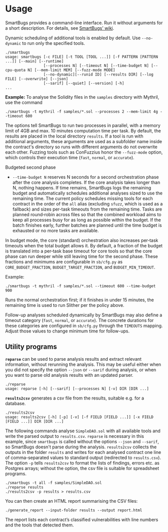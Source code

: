 # Usage

SmartBugs provides a command-line interface. Run it without arguments for a short description.
For details, see [SmartBugs' wiki](https://github.com/smartbugs/smartbugs/wiki/The-command-line-interface).

Dynamic scheduling of additional tools is enabled by default. Use `--no-dynamic` to run only the specified tools.

```console
./smartbugs
usage: smartbugs [-c FILE] [-t TOOL [TOOL ...]] [-f PATTERN [PATTERN ...]] [--main] [--runtime]
                 [--processes N] [--timeout N] [--time-budget N] [--cpu-quota N] [--mem-limit MEM] [--fuzz-mode MODE]
                 [--no-dynamic][--runid ID] [--results DIR] [--log FILE] [--overwrite] [--json] 
                 [--sarif] [--quiet] [--version] [-h]
...
```

**Example:** To analyse the Solidity files in the `samples` directory with Mythril, use the command

```console
./smartbugs -t mythril -f samples/*.sol --processes 2 --mem-limit 4g --timeout 600
```

The options tell SmartBugs to run two processes in parallel, with a memory limit of 4GB and max. 10 minutes computation time per task.
By default, the results are placed in the local directory `results`.
If a tool is run with additional arguments, these arguments are used as
a subfolder name inside the contract's directory so runs with different
arguments do not overwrite each other.
Fuzzing tools such as ConFuzzius honor the `--fuzz-mode` option, which
controls their execution time (`fast`, `normal`, or `accurate`).

Budgeted second phase
- `--time-budget N` reserves N seconds for a second orchestration phase after
  the core analysis completes. If the core analysis takes longer than N,
  nothing happens. If time remains, SmartBugs logs the remaining budget and
  automatically schedules additional analyses sized to use the remaining time.
  The current policy schedules missing tools for each contract in the order of
  the `all` alias (excluding `sfuzz`, which is used as a fallback) and sizes
  per-task timeouts from the remaining time. Tasks are planned round‑robin
  across files so that the combined workload aims to keep all processes busy
  for as long as possible within the budget. If the batch finishes early,
  further batches are planned until the time budget is exhausted or no more
  tasks are available.

In budget mode, the core (standard) orchestration also increases per‑task
timeouts when the total budget allows it. By default, a fraction of the
budget is translated into a per‑task base timeout for core tools so that the
core phase can run deeper while still leaving time for the second phase. These
fractions and minimums are configurable in `sb/cfg.py` as `CORE_BUDGET_FRACTION`,
`BUDGET_TARGET_FRACTION`, and `BUDGET_MIN_TIMEOUT`.

Example:
```console
./smartbugs -t mythril -f samples/*.sol --timeout 600 --time-budget 900
```
Runs the normal orchestration first; if it finishes in under 15 minutes, the
remaining time is used to run Slither per the policy above.

Follow-up analyses scheduled dynamically by SmartBugs may also define a
timeout category (`fast`, `normal`, or `accurate`). The concrete durations for
these categories are configured in `sb/cfg.py` through the `TIMEOUTS` mapping.
Adjust those values to change minimum time for follow-ups.


## Utility programs

**`reparse`** can be used to parse analysis results and extract relevant information, without rerunning the analysis.
This may be useful either when you did not specify the option `--json` or `--sarif` during analysis, or when you want to parse old analysis results with an updated parser.

```console
./reparse
usage: reparse [-h] [--sarif] [--processes N] [-v] DIR [DIR ...]
```

**`results2csv`** generates a csv file from the results, suitable e.g. for a database.

```console
./results2csv
usage: results2csv [-h] [-p] [-v] [-f FIELD [FIELD ...]] [-x FIELD [FIELD ...]] DIR [DIR ...]
```

The following commands analyse `SimpleDAO.sol` with all available tools and write the parsed output to `results.csv`.
`reparse` is necessary in this example, since `smartbugs` is called without the options `--json` and `--sarif`, so SmartBugs doesn't parse during the analysis.
`results2csv` collects the outputs in the folder `results` and writes for each analysed contract one line of comma-separated values to standard output (redirected to `results.csv`).
The option `-p` tells `results2csv` to format the lists of findings, errors etc. as Postgres arrays; without the option, the csv file is suitable for spreadsheet programs.

```console
./smartbugs -t all -f samples/SimpleDAO.sol
./reparse results
./results2csv -p results > results.csv
```

You can then create an HTML report summarising the CSV files:

```console
./generate_report --input-folder results --output report.html
```

The report lists each contract’s classified vulnerabilities with line numbers and the tools that detected them.
